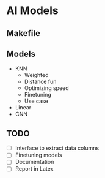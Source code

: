 # AI Models 

## Makefile

## Models
- KNN 
  - Weighted
  - Distance fun
  - Optimizing speed
  - Finetuning
  - Use case
- Linear
- CNN

## TODO
- [ ] Interface to extract data columns
- [ ] Finetuning models
- [ ] Documentation
- [ ] Report in Latex